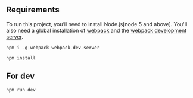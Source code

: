 ## Requirements
To run this project, you’ll need to install Node.js[node 5 and above]. You'll also need a global installation of [webpack](https://webpack.js.org/ ) and the [webpack development server](https://webpack.js.org/configuration/dev-server/). 

```
npm i -g webpack webpack-dev-server
```

```
npm install
```

## For dev

```
npm run dev
```
